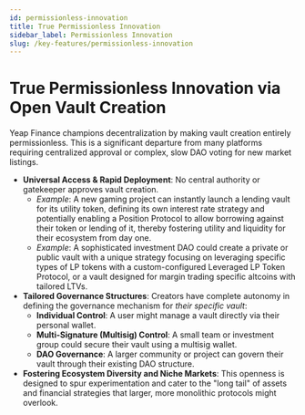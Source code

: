 ```yaml
---
id: permissionless-innovation
title: True Permissionless Innovation
sidebar_label: Permissionless Innovation
slug: /key-features/permissionless-innovation
---
```


# True Permissionless Innovation via Open Vault Creation

Yeap Finance champions decentralization by making vault creation entirely permissionless. This is a significant departure from many platforms requiring centralized approval or complex, slow DAO voting for new market listings.

* **Universal Access & Rapid Deployment**: No central authority or gatekeeper approves vault creation.
    * *Example*: A new gaming project can instantly launch a lending vault for its utility token, defining its own interest rate strategy and potentially enabling a Position Protocol to allow borrowing against their token or lending of it, thereby fostering utility and liquidity for their ecosystem from day one.
    * *Example*: A sophisticated investment DAO could create a private or public vault with a unique strategy focusing on leveraging specific types of LP tokens with a custom-configured Leveraged LP Token Protocol, or a vault designed for margin trading specific altcoins with tailored LTVs.
* **Tailored Governance Structures**: Creators have complete autonomy in defining the governance mechanism for *their specific vault*:
    * **Individual Control**: A user might manage a vault directly via their personal wallet.
    * **Multi-Signature (Multisig) Control**: A small team or investment group could secure their vault using a multisig wallet.
    * **DAO Governance**: A larger community or project can govern their vault through their existing DAO structure.
* **Fostering Ecosystem Diversity and Niche Markets**: This openness is designed to spur experimentation and cater to the "long tail" of assets and financial strategies that larger, more monolithic protocols might overlook.

